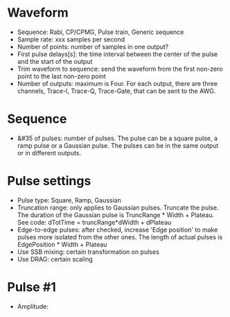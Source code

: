 # Waveform
- Sequence: Rabi, CP/CPMG, Pulse train, Generic sequence
- Sample rate: xxx samples per second
- Number of points: number of samples in one output?
- First pulse delays[s]: the time interval between the center of the pulse and the start of the output
- Trim waveform to sequence: send the waveform from the first non-zero point to the last non-zero point
- Number of outputs: maximum is Four. For each output, there are three channels, Trace-I, Trace-Q, Trace-Gate, that can be sent to the AWG.

# Sequence
- &#35 of pulses: number of pulses. The pulse can be a square pulse, a ramp pulse or a Gaussian pulse. The pulses can be in the same output or in different outputs.

# Pulse settings
- Pulse type: Square, Ramp, Gaussian
- Truncation range: only applies to Gaussian pulses. Truncate the pulse. The duration of the Gaussian pulse is TruncRange * Width + Plateau. See code: dTotTime = truncRange*dWidth + dPlateau
- Edge-to-edge pulses: after checked, increase 'Edge position' to make pulses more isolated from the other ones. The length of actual pulses is EdgePosition * Width + Plateau
- Use SSB mixing: certain transformation on pulses
- Use DRAG: certain scaling

# Pulse #1
- Amplitude: